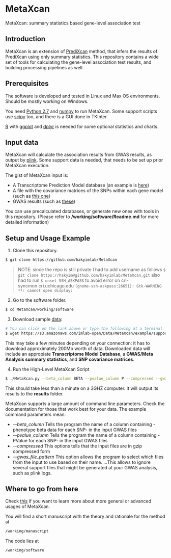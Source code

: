 # MetaXcan

MetaXcan: summary statistics based gene-level association test

## Introduction

MetaXcan is an extension of [PrediXcan](https://github.com/hakyimlab/PrediXcan) method, that infers the results of PrediXcan using only summary statistics.
This repository contains a wide set of tools for calculating the gene-level association test results,
and building processing pipelines as well.

## Prerequisites

The software is developed and tested in Linux and Max OS environments. Should be mostly working on Windows.

You need [Python 2.7](https://www.python.org/) and [numpy](http://www.numpy.org/) to run MetaXcan.
Some support scripts use [scipy](http://www.scipy.org/) too, and there is a GUI done in TKInter.

[R](https://www.r-project.org/) with [ggplot](http://ggplot2.org/) and [dplyr](https://cran.r-project.org/web/packages/dplyr/index.html) 
is needed for some optional statistics and charts.

## Input data
MetaXcan will calculate the association results from GWAS results, as output by [plink](https://www.cog-genomics.org/plink2).
Some support data is needed, that needs to be set up prior MetaXcan execution.

The gist of MetaXcan input is:
- A Transcriptome Prediction Model database (an example is [here](https://s3.amazonaws.com/imlab-open/Data/MetaXcan/1000G-WB/data/DGN-WB_0.5.db))
- A file with the covariance matrices of the SNPs within each gene model (such as [this one](https://s3.amazonaws.com/imlab-open/Data/MetaXcan/1000G-WB/intermediate/covariance.txt.gz))
- GWAS results (such as [these](https://s3.amazonaws.com/imlab-open/Data/MetaXcan/1000G-WB/data/GWAS.tar.gz))

You can use precalculated databases, or generate new ones with tools in this repository.
(Please refer to **/working/software/Readme.md** for more detailed information)

## Setup and Usage Example

1) Clone this repository.
```bash
$ git clone https://github.com/hakyimlab/MetaXcan
```
> NOTE:
> since the repo is still private I had to add username as follows
> `$ git clone https://hakyim@github.com/hakyimlab/MetaXcan.git`
> also had to run `$ unset SSH_ASKPASS` to avoid error on cri-syncmon.cri.uchicago.edu `(gnome-ssh-askpass:26651): Gtk-WARNING **: cannot open display: `

2) Go to the software folder.
```bash
$ cd MetaXcan/working/software
```

3) Download sample [data](https://s3.amazonaws.com/imlab-open/Data/MetaXcan/example/support_data.tar.gz):
```bash
# You can click on the link above or type the following at a terminal
$ wget https://s3.amazonaws.com/imlab-open/Data/MetaXcan/example/support_data.tar.gz
```
This may take a few minutes depending on your connection: it has to download approximately 200Mb worth of data.
Downloaded data will include an appropiate **Transcriptome Model Database**, a **GWAS/Meta Analysis summary statistics**, and **SNP covariance matrices**.

4) Run the High-Level MetaXcan Script
```bash
$ ./MetaXcan.py --beta_column BETA --pvalue_column P --compressed --gwas_file_pattern ".*assoc*"
```
This should take less than a minute on a 3GHZ computer.
It will output its results to the **results** folder.

MetaXcan supports a large amount of command line parameters. Check the documentation for those that work best for your data.
The example command parameters mean:

* *--beta_column* Tells the program the name of a column containing -phenotype beta data for each SNP- in the input GWAS files
* *--pvalue_column* Tells the program the name of a column containing -PValue for each SNP- in the input GWAS files
* *--compressed* This options tells that the input files are in gzip compressed form
* *--gwas_file_pattern* This option allows the program to select which files from the input to use based on their name.
...This allows to ignore several support files that might be generated at your GWAS analysis, such as plink logs.

## Where to go from here

Check [this](https://github.com/hakyimlab/MetaXcan/tree/master/working/software) if you want to learn more
about more general or advanced usages of MetaXcan.

You will find a short manuscript with the theory and rationale for the method at
```bash
/working/manuscript
```

The code lies at
```bash
/working/software
```
